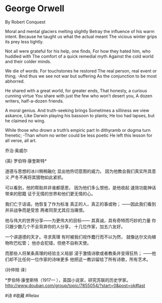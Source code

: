 # George Orwell


By Robert Conquest

Moral and mental glaciers melting slightly
Betray the influence of his warm intent.
Because he taught us what the actual meant
The vicious winter grips its prey less tightly.

Not all were grateful for his help, one finds,
For how they hated him, who huddled with
The comfort of a quick remedial myth
Against the cold world and their colder minds.

We die of words. For touchstones he restored
The real person, real event or thing;
-And thus we see not war but suffering
As the conjunction to be most abhorred.

He shared with a great world, for greater ends,
That honesty, a curious cunning virtue
You share with just the few who won’t desert you,
A dozen writers, half-a-dozen friends.

A moral genius. And truth-seeking brings
Sometimes a silliness we view askance,
Like Darwin playing his bassoon to plants;
He too had lapses, but he claimed no wing.

While those who drown a truth’s empiric part
In dithyramb or dogma turn frenetic;
-Than whom no writer could be less poetic
He left this lesson for all verse, all art.

乔治·奥威尔

(英) 罗伯特·康奎斯特*

道德与思想的冰川稍稍融化
显出他热切意图的威力。
因为他教会我们真实所具意义
严冬不再将其猎物如此紧抓。

可以看到，他的帮助并非谁都感恩，
因为他们多么恨他，是他收起
速效功能神话带来的慰籍
证于无情的世界和他们更无情的心。

我们亡于话语。他恢复了作为标准
真正的人，真正的事或物；
——因此我们看到并非战争而是受苦
两者同至尤其应当痛恨。

他与伟大的世界分享——为更伟大的目标——
其真诚，具有奇特而巧妙的力量
你只跟少数几个不会背弃你的人分享，
十几位作家，加五六友好。

一个讲道德的天才。寻求真理
有时被我们视作蠢行而不以为然，
就像达尔文向植物吹巴松管；
他亦会犯错，但绝不自称天使。

而那些人将某条真理的经验主义局部
浸于激情诗歌或者教条并变得狂热；
——他们却不比任何一位作家的诗味更多
他把这一教训留给了所有诗歌，所有艺术。

(孙仲旭 译）

*罗伯特·康奎斯特（1917— ），英国小说家，研究苏联的历史学家。
http://www.douban.com/group/topic/7855054/?start=0&post=ok#last

#诗 #收藏 #Relax